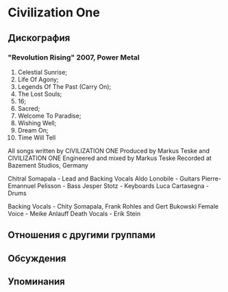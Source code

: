# Civilization One



## Дискография

### "Revolution Rising" 2007, Power Metal

1. Celestial Sunrise; 
2. Life Of Agony; 
3. Legends Of The Past (Carry On); 
4. The Lost Souls; 
5. 16; 
6. Sacred; 
7. Welcome To Paradise; 
8. Wishing Well; 
9. Dream On; 
10. Time Will Tell

All songs written by CIVILIZATION ONE
Produced by Markus Teske and CIVILIZATION ONE
Engineered and mixed by Markus Teske
Recorded at Bazement Studios, Germany

Chitral Somapala - Lead and Backing Vocals
Aldo Lonobile - Guitars
Pierre-Emannuel Pelisson - Bass
Jesper Stotz - Keyboards
Luca Cartasegna - Drums

Backing Vocals - Chity Somapala, Frank Rohles and Gert Bukowski
Female Voice - Meike Anlauff
Death Vocals - Erik Stein


## Отношения с другими группами


## Обсуждения


## Упоминания

